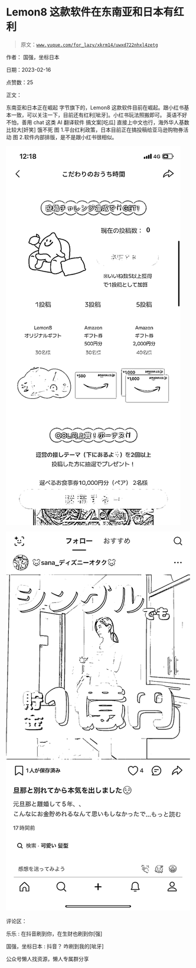 # Lemon8 这款软件在东南亚和日本有红利

> 原文：[`www.yuque.com/for_lazy/xkrm14/uwxd722nhxl4zetg`](https://www.yuque.com/for_lazy/xkrm14/uwxd722nhxl4zetg)



作者： 国强，坐标日本



日期：2023-02-16



点赞数：25



正文：



东南亚和日本正在崛起 字节旗下的，Lemon8 这款软件目前在崛起。跟小红书基本一致，可以关注一下，目前还有红利[呲牙]。小红书玩法照搬即可。 英语不好不怕，善用 chat 这类 AI 翻译软件 搞文案[吃瓜] 直接上中文也行，海外华人基数比较大[奸笑] 饿不死 图 1.平台红利政策，日本目前正在搞投稿给亚马逊购物券活动 图 2.软件内部排版，是不是跟小红书很相似。



![](img/d6695fae7701cfbae71559820602ec2c.png)  

![](img/717e7e2753da790722e3ff8650e08a73.png)  

评论区：



乐乐 : 在抖音刷到你，在生财也刷到你[强]



国强，坐标日本 : 抖音？ 咋刷到我的[呲牙]



公众号懒人找资源，懒人专属群分享

</ne-p></ne-p>